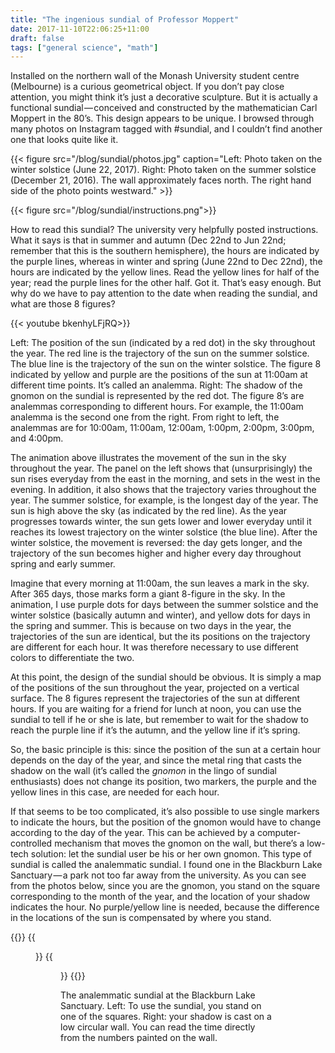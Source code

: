 ```yaml
---
title: "The ingenious sundial of Professor Moppert"
date: 2017-11-10T22:06:25+11:00
draft: false
tags: ["general science", "math"]
---
```

Installed on the northern wall of the Monash University student centre (Melbourne) is a curious geometrical object. If you don’t pay close attention, you might think it’s just a decorative sculpture. But it is actually a functional sundial — conceived and constructed by the mathematician Carl Moppert in the 80’s. This design appears to be unique. I browsed through many photos on Instagram tagged with #sundial, and I couldn’t find another one that looks quite like it.

<!--more-->

{{< figure src="/blog/sundial/photos.jpg" caption="Left: Photo taken on the winter solstice (June 22, 2017). Right: Photo taken on the summer solstice (December 21, 2016). The wall approximately faces north. The right hand side of the photo points westward." >}}


{{< figure src="/blog/sundial/instructions.png">}}

How to read this sundial? The university very helpfully posted instructions. What it says is that in summer and autumn (Dec 22nd to Jun 22nd; remember that this is the southern hemisphere), the hours are indicated by the purple lines, whereas in winter and spring (June 22nd to Dec 22nd), the hours are indicated by the yellow lines. Read the yellow lines for half of the year; read the purple lines for the other half. Got it. That’s easy enough. But why do we have to pay attention to the date when reading the sundial, and what are those 8 figures?

{{< youtube bkenhyLFjRQ>}}

Left: The position of the sun (indicated by a red dot) in the sky throughout the year. The red line is the trajectory of the sun on the summer solstice. The blue line is the trajectory of the sun on the winter solstice. The figure 8 indicated by yellow and purple are the positions of the sun at 11:00am at different time points. It’s called an analemma. Right: The shadow of the gnomon on the sundial is represented by the red dot. The figure 8’s are analemmas corresponding to different hours. For example, the 11:00am analemma is the second one from the right. From right to left, the analemmas are for 10:00am, 11:00am, 12:00am, 1:00pm, 2:00pm, 3:00pm, and 4:00pm.

The animation above illustrates the movement of the sun in the sky throughout the year. The panel on the left shows that (unsurprisingly) the sun rises everyday from the east in the morning, and sets in the west in the evening. In addition, it also shows that the trajectory varies throughout the year. The summer solstice, for example, is the longest day of the year. The sun is high above the sky (as indicated by the red line). As the year progresses towards winter, the sun gets lower and lower everyday until it reaches its lowest trajectory on the winter solstice (the blue line). After the winter solstice, the movement is reversed: the day gets longer, and the trajectory of the sun becomes higher and higher every day throughout spring and early summer.

Imagine that every morning at 11:00am, the sun leaves a mark in the sky. After 365 days, those marks form a giant 8-figure in the sky. In the animation, I use purple dots for days between the summer solstice and the winter solstice (basically autumn and winter), and yellow dots for days in the spring and summer. This is because on two days in the year, the trajectories of the sun are identical, but the its positions on the trajectory are different for each hour. It was therefore necessary to use different colors to differentiate the two.

At this point, the design of the sundial should be obvious. It is simply a map of the positions of the sun throughout the year, projected on a vertical surface. The 8 figures represent the trajectories of the sun at different hours. If you are waiting for a friend for lunch at noon, you can use the sundial to tell if he or she is late, but remember to wait for the shadow to reach the purple line if it’s the autumn, and the yellow line if it’s spring.

So, the basic principle is this: since the position of the sun at a certain hour depends on the day of the year, and since the metal ring that casts the shadow on the wall (it’s called the _gnomon_ in the lingo of sundial enthusiasts) does not change its position, two markers, the purple and the yellow lines in this case, are needed for each hour.

If that seems to be too complicated, it’s also possible to use single markers to indicate the hours, but the position of the gnomon would have to change according to the day of the year. This can be achieved by a computer-controlled mechanism that moves the gnomon on the wall, but there’s a low-tech solution: let the sundial user be his or her own gnomon. This type of sundial is called the analemmatic sundial. I found one in the Blackburn Lake Sanctuary — a park not too far away from the university. As you can see from the photos below, since you are the gnomon, you stand on the square corresponding to the month of the year, and the location of your shadow indicates the hour. No purple/yellow line is needed, because the difference in the locations of the sun is compensated by where you stand.

{{<gallery>}}
    {{<figure src="/blog/sundial/blackburnsundial1.jpg">}}
    {{<figure src="/blog/sundial/blackburnsundial2.jpg">}}
{{</gallery>}}

The analemmatic sundial at the Blackburn Lake Sanctuary. Left: To use the sundial, you stand on one of the squares. Right: your shadow is cast on a low circular wall. You can read the time directly from the numbers painted on the wall.
